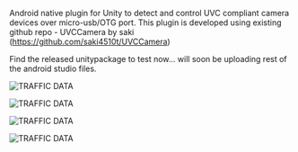 
Android native plugin for Unity to detect and control UVC compliant camera devices over micro-usb/OTG port. This plugin is developed using existing github repo - UVCCamera by saki (https://github.com/saki4510t/UVCCamera)

Find the released unitypackage to test now... will soon be uploading rest of the android studio files.


![TRAFFIC DATA](https://github.com/nfynt/Unity_ScriptingRef/blob/master/UVC_Android_Unity_Camera/snap1.jpg?raw=true)

![TRAFFIC DATA](https://github.com/nfynt/Unity_ScriptingRef/blob/master/UVC_Android_Unity_Camera/snap2.jpg?raw=true)

![TRAFFIC DATA](https://github.com/nfynt/Unity_ScriptingRef/blob/master/UVC_Android_Unity_Camera/snap3.jpg?raw=true)

![TRAFFIC DATA](https://github.com/nfynt/Unity_ScriptingRef/blob/master/UVC_Android_Unity_Camera/snap4.jpg?raw=true)